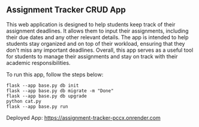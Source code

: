 ## Assignment Tracker CRUD App

This web application is designed to help students keep track of their assignment deadlines. It allows them to input their assignments, including their due dates and any other relevant details. The app is intended to help students stay organized and on top of their workload, ensuring that they don't miss any important deadlines. Overall, this app serves as a useful tool for students to manage their assignments and stay on track with their academic responsibilities.

To run this app, follow the steps below:
```
flask --app base.py db init
flask --app base.py db migrate -m "Done"
flask --app base.py db upgrade
python cat.py
flask --app base.py run
```

Deployed App: https://assignment-tracker-pccx.onrender.com
